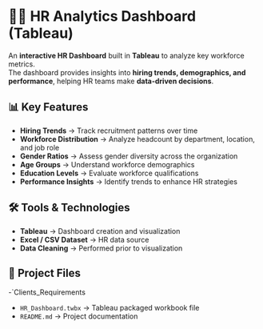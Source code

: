 # 👩‍💼 HR Analytics Dashboard (Tableau)

An **interactive HR Dashboard** built in **Tableau** to analyze key workforce metrics.  
The dashboard provides insights into **hiring trends, demographics, and performance**, helping HR teams make **data-driven decisions**.


## 📊 Key Features
- **Hiring Trends** → Track recruitment patterns over time  
- **Workforce Distribution** → Analyze headcount by department, location, and job role  
- **Gender Ratios** → Assess gender diversity across the organization  
- **Age Groups** → Understand workforce demographics  
- **Education Levels** → Evaluate workforce qualifications  
- **Performance Insights** → Identify trends to enhance HR strategies  


## 🛠️ Tools & Technologies
- **Tableau** → Dashboard creation and visualization  
- **Excel / CSV Dataset** → HR data source  
- **Data Cleaning** → Performed prior to visualization  


## 📂 Project Files
-`Clients_Requirements
- `HR_Dashboard.twbx` → Tableau packaged workbook file   
- `README.md` → Project documentation  
